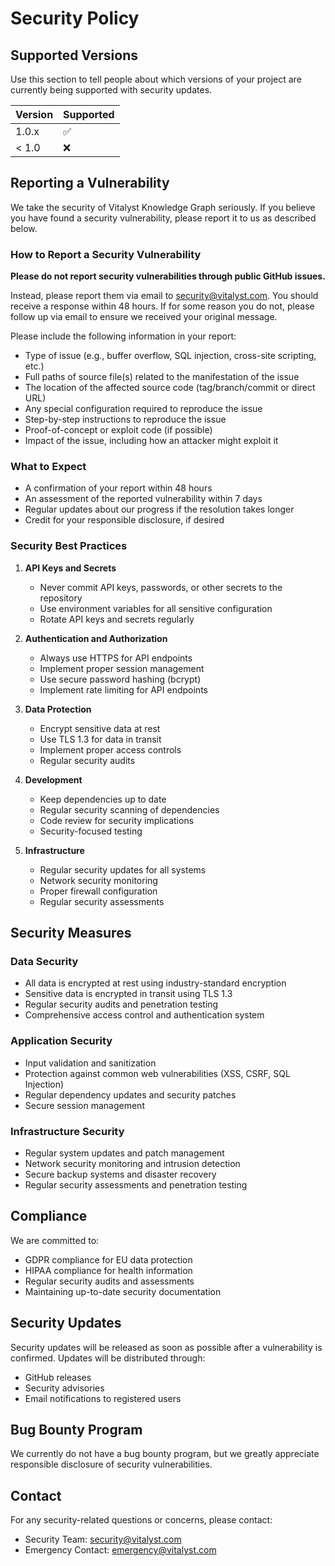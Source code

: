 # Security Policy

## Supported Versions

Use this section to tell people about which versions of your project are currently being supported with security updates.

| Version | Supported          |
| ------- | ------------------ |
| 1.0.x   | :white_check_mark: |
| < 1.0   | :x:                |

## Reporting a Vulnerability

We take the security of Vitalyst Knowledge Graph seriously. If you believe you have found a security vulnerability, please report it to us as described below.

### How to Report a Security Vulnerability

**Please do not report security vulnerabilities through public GitHub issues.**

Instead, please report them via email to [security@vitalyst.com](mailto:security@vitalyst.com). You should receive a response within 48 hours. If for some reason you do not, please follow up via email to ensure we received your original message.

Please include the following information in your report:

- Type of issue (e.g., buffer overflow, SQL injection, cross-site scripting, etc.)
- Full paths of source file(s) related to the manifestation of the issue
- The location of the affected source code (tag/branch/commit or direct URL)
- Any special configuration required to reproduce the issue
- Step-by-step instructions to reproduce the issue
- Proof-of-concept or exploit code (if possible)
- Impact of the issue, including how an attacker might exploit it

### What to Expect

- A confirmation of your report within 48 hours
- An assessment of the reported vulnerability within 7 days
- Regular updates about our progress if the resolution takes longer
- Credit for your responsible disclosure, if desired

### Security Best Practices

1. **API Keys and Secrets**
   - Never commit API keys, passwords, or other secrets to the repository
   - Use environment variables for all sensitive configuration
   - Rotate API keys and secrets regularly

2. **Authentication and Authorization**
   - Always use HTTPS for API endpoints
   - Implement proper session management
   - Use secure password hashing (bcrypt)
   - Implement rate limiting for API endpoints

3. **Data Protection**
   - Encrypt sensitive data at rest
   - Use TLS 1.3 for data in transit
   - Implement proper access controls
   - Regular security audits

4. **Development**
   - Keep dependencies up to date
   - Regular security scanning of dependencies
   - Code review for security implications
   - Security-focused testing

5. **Infrastructure**
   - Regular security updates for all systems
   - Network security monitoring
   - Proper firewall configuration
   - Regular security assessments

## Security Measures

### Data Security
- All data is encrypted at rest using industry-standard encryption
- Sensitive data is encrypted in transit using TLS 1.3
- Regular security audits and penetration testing
- Comprehensive access control and authentication system

### Application Security
- Input validation and sanitization
- Protection against common web vulnerabilities (XSS, CSRF, SQL Injection)
- Regular dependency updates and security patches
- Secure session management

### Infrastructure Security
- Regular system updates and patch management
- Network security monitoring and intrusion detection
- Secure backup systems and disaster recovery
- Regular security assessments and penetration testing

## Compliance

We are committed to:
- GDPR compliance for EU data protection
- HIPAA compliance for health information
- Regular security audits and assessments
- Maintaining up-to-date security documentation

## Security Updates

Security updates will be released as soon as possible after a vulnerability is confirmed. Updates will be distributed through:
- GitHub releases
- Security advisories
- Email notifications to registered users

## Bug Bounty Program

We currently do not have a bug bounty program, but we greatly appreciate responsible disclosure of security vulnerabilities.

## Contact

For any security-related questions or concerns, please contact:
- Security Team: [security@vitalyst.com](mailto:security@vitalyst.com)
- Emergency Contact: [emergency@vitalyst.com](mailto:emergency@vitalyst.com) 